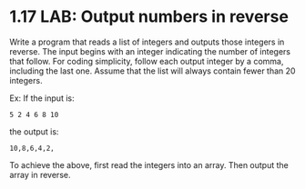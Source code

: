 # 1.17 LAB: Output numbers in reverse

Write a program that reads a list of integers and outputs those integers in reverse. The input begins with an integer indicating the number of integers that follow. For coding simplicity, follow each output integer by a comma, including the last one. Assume that the list will always contain fewer than 20 integers.

Ex: If the input is:

`5 2 4 6 8 10`

the output is:

`10,8,6,4,2,`

To achieve the above, first read the integers into an array. Then output the array in reverse.
